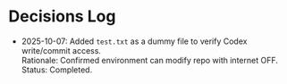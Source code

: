 # Decisions Log

- 2025-10-07: Added `test.txt` as a dummy file to verify Codex write/commit access.  
  Rationale: Confirmed environment can modify repo with internet OFF.  
  Status: Completed.

